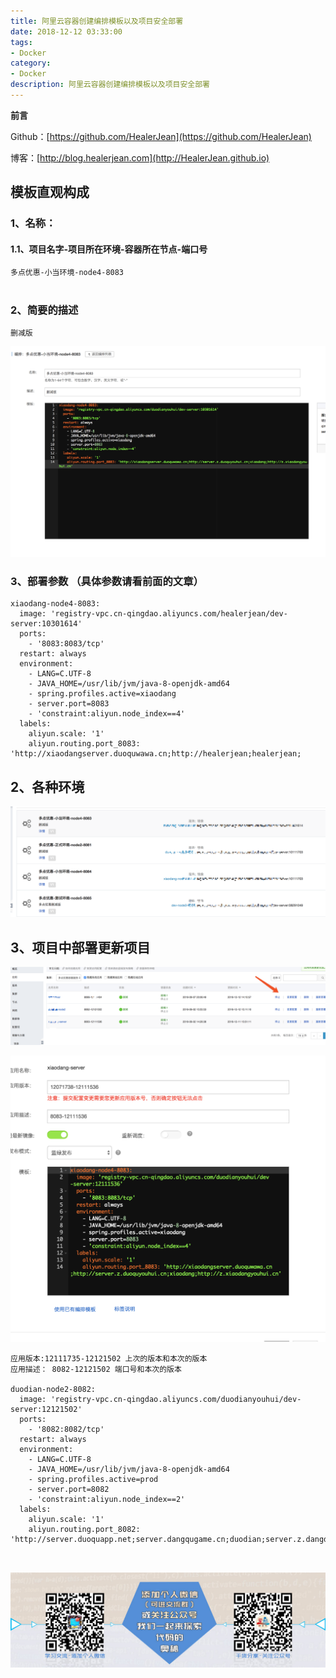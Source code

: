 ```yaml
---
title: 阿里云容器创建编排模板以及项目安全部署
date: 2018-12-12 03:33:00
tags: 
- Docker
category: 
- Docker
description: 阿里云容器创建编排模板以及项目安全部署
---
```

**前言**     

 Github：[https://github.com/HealerJean](https://github.com/HealerJean)         

 博客：[http://blog.healerjean.com](http://HealerJean.github.io)           



## 模板直观构成

### 1、名称：
#### 1.1、项目名字-项目所在环境-容器所在节点-端口号


```
多点优惠-小当环境-node4-8083
```
# 
### 2、简要的描述


```
删减版

```


![WX20181212-153054@2x](https://raw.githubusercontent.com/HealerJean/HealerJean.github.io/master/blogImages/WX20181212-153054@2x.png)

### 3、部署参数 （具体参数请看前面的文章）

```
xiaodang-node4-8083:
  image: 'registry-vpc.cn-qingdao.aliyuncs.com/healerjean/dev-server:10301614'
  ports:
    - '8083:8083/tcp'
  restart: always
  environment:
    - LANG=C.UTF-8
    - JAVA_HOME=/usr/lib/jvm/java-8-openjdk-amd64
    - spring.profiles.active=xiaodang
    - server.port=8083
    - 'constraint:aliyun.node_index==4'
  labels:
    aliyun.scale: '1'
    aliyun.routing.port_8083: 'http://xiaodangserver.duoquwawa.cn;http://healerjean;healerjean;    
```

## 2、各种环境

![WX20181212-153422@2x](https://raw.githubusercontent.com/HealerJean/HealerJean.github.io/master/blogImages/WX20181212-153422@2x.png)

## 3、项目中部署更新项目

![WX20181212-153807@2x](https://raw.githubusercontent.com/HealerJean/HealerJean.github.io/master/blogImages/WX20181212-153807@2x.png)



![WX20181212-154126@2x](https://raw.githubusercontent.com/HealerJean/HealerJean.github.io/master/blogImages/WX20181212-154126@2x.png)



```
应用版本:12111735-12121502 上次的版本和本次的版本
应用描述： 8082-12121502 端口号和本次的版本

duodian-node2-8082:
  image: 'registry-vpc.cn-qingdao.aliyuncs.com/duodianyouhui/dev-server:12121502'
  ports:
    - '8082:8082/tcp'
  restart: always
  environment:
    - LANG=C.UTF-8
    - JAVA_HOME=/usr/lib/jvm/java-8-openjdk-amd64
    - spring.profiles.active=prod
    - server.port=8082
    - 'constraint:aliyun.node_index==2'
  labels:
    aliyun.scale: '1'
    aliyun.routing.port_8082: 'http://server.duoquapp.net;server.dangqugame.cn;duodian;server.z.dangdianyouhui.cn;server.z.dangquyouhui.cn;'
    
    
```



![ContactAuthor](https://raw.githubusercontent.com/HealerJean/HealerJean.github.io/master/assets/img/artical_bottom.jpg)




<!-- Gitalk 评论 start  -->

<link rel="stylesheet" href="https://unpkg.com/gitalk/dist/gitalk.css">
<script src="https://unpkg.com/gitalk@latest/dist/gitalk.min.js"></script> 
<div id="gitalk-container"></div>    
 <script type="text/javascript">
    var gitalk = new Gitalk({
		clientID: `1d164cd85549874d0e3a`,
		clientSecret: `527c3d223d1e6608953e835b547061037d140355`,
		repo: `HealerJean.github.io`,
		owner: 'HealerJean',
		admin: ['HealerJean'],
		id: 'C9hlLxZHmnt73weN',
    });
    gitalk.render('gitalk-container');
</script> 

<!-- Gitalk end -->

